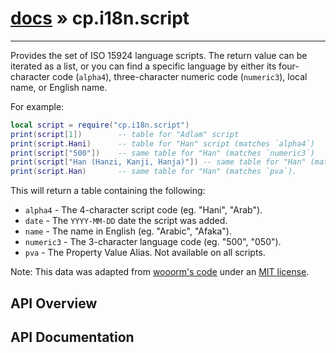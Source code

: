 # [docs](index.md) » cp.i18n.script
---

Provides the set of ISO 15924 language scripts.
The return value can be iterated as a list, or you can find a
specific language by either its four-character code (`alpha4`), three-character numeric code (`numeric3`),
local name, or English name.

For example:

```lua
local script = require("cp.i18n.script")
print(script[1])        -- table for "Adlam" script
print(script.Hani)      -- table for "Han" script (matches `alpha4`)
print(script["500"])    -- same table for "Han" (matches `numeric3`)
print(script["Han (Hanzi, Kanji, Hanja)"]) -- same table for "Han" (matches `name`)
print(script.Han)       -- same table for "Han" (matches `pva`).
```

This will return a table containing the following:
* `alpha4`      - The 4-character script code (eg. "Hani", "Arab").
* `date`        - The `YYYY-MM-DD` date the script was added.
* `name`        - The name in English (eg. "Arabic", "Afaka").
* `numeric3`    - The 3-character language code (eg. "500", "050").
* `pva`         - The Property Value Alias. Not available on all scripts.

Note: This data was adapted from [wooorm's code](https://github.com/wooorm/iso-15924)
under an [MIT license](https://raw.githubusercontent.com/wooorm/iso-15924/master/LICENSE).

## API Overview

## API Documentation

